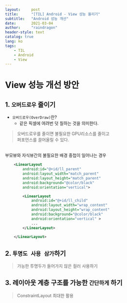 ```yaml
---
layout:     post
title:      "[TIL] Android - View 성능 올리기"
subtitle:   "Android 성능 개선"
date:       2021-03-04
author:     "raindragon"
header-style: text
catalog: true
lang: ko
tags:
    - TIL
    - Android
    - View
---
```



# View 성능 개선 방안

## 1. `오버드로우` 줄이기

- `오버드로우(OverDraw)`란?
    - 같은 픽셀에 여려번 덧 칠하는 것을 의미한다.

> 오버드로우를 줄이면 불필요한 GPU리소스를 줄이고 <br>퍼포먼스를 끌어올릴 수 있다.


<br>
부모뷰와 자식뷰간의 불필요한 배경 중첩이 일어나는 경우
<br>

```xml
    <LinearLayout
        android:id="@+id/ll_parent"
        android:layout_width="match_parent"
        android:layout_height="match_parent"
        android:background="@color/black"
        android:orientation="vertical">

        <LinearLayout
            android:id="@+id/ll_child"
            android:layout_width="wrap_content"
            android:layout_height="wrap_content"
            android:background="@color/black"
            android:orientation="vertical" >
            ...
        </LinearLayout>
        
    </LinearLayout>
```

## 2. `투명도 사용 삼가`하기

> 가능한 투명두가 들어가지 않은 컬러 사용하기


## 3. 레이아웃 계층 구조를 가능한 `간단하게` 하기

> ConstraintLayout 최대한 활용